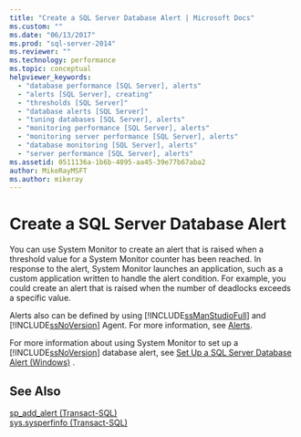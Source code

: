 ```yaml
---
title: "Create a SQL Server Database Alert | Microsoft Docs"
ms.custom: ""
ms.date: "06/13/2017"
ms.prod: "sql-server-2014"
ms.reviewer: ""
ms.technology: performance
ms.topic: conceptual
helpviewer_keywords: 
  - "database performance [SQL Server], alerts"
  - "alerts [SQL Server], creating"
  - "thresholds [SQL Server]"
  - "database alerts [SQL Server]"
  - "tuning databases [SQL Server], alerts"
  - "monitoring performance [SQL Server], alerts"
  - "monitoring server performance [SQL Server], alerts"
  - "database monitoring [SQL Server], alerts"
  - "server performance [SQL Server], alerts"
ms.assetid: 0511136a-1b6b-4095-aa45-39e77b67aba2
author: MikeRayMSFT
ms.author: mikeray
---
```

# Create a SQL Server Database Alert
  You can use System Monitor to create an alert that is raised when a threshold value for a System Monitor counter has been reached. In response to the alert, System Monitor launches an application, such as a custom application written to handle the alert condition. For example, you could create an alert that is raised when the number of deadlocks exceeds a specific value.  
  
 Alerts also can be defined by using [!INCLUDE[ssManStudioFull](../../includes/ssmanstudiofull-md.md)] and [!INCLUDE[ssNoVersion](../../includes/ssnoversion-md.md)] Agent. For more information, see [Alerts](../../ssms/agent/alerts.md).  
  
 For more information about using System Monitor to set up a [!INCLUDE[ssNoVersion](../../includes/ssnoversion-md.md)] database alert, see [Set Up a SQL Server Database Alert &#40;Windows&#41;](../performance/set-up-a-sql-server-database-alert-windows.md) .  
  
## See Also  
 [sp_add_alert &#40;Transact-SQL&#41;](/sql/relational-databases/system-stored-procedures/sp-add-alert-transact-sql)   
 [sys.sysperfinfo &#40;Transact-SQL&#41;](/sql/relational-databases/system-compatibility-views/sys-sysperfinfo-transact-sql)  
  
  
